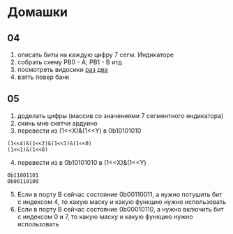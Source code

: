 # Домашки

## 04
1) описать биты на каждую цифру 7 сегм. Индикаторе
2) собрать схему PB0 - A; PB1 - B итд
3) посмотреть видосики [раз](https://www.youtube.com/watch?v=8qwEJof95To) [два](https://www.youtube.com/watch?v=YLv9jyzebPc)
4) взять повер банк

## 05
1) доделать цифры (массив со значениями 7 сегментного индикатора)
2) скинь мне скетчи ардуино
3) перевести из (1<<X)&(1<<Y) в 0b10101010
```
(1<<4)&(1<<2)&(1<<1)&(1<<0)
(1<<1)&(1<<0)
```

4) перевести из в 0b10101010 в (1<<X)&(1<<Y)
```
0b11001101
0b00110100
```

5) Если в порту B сейчас состояние 0b00110011, а нужно потушить бит с индексом 4, то какую маску и какую функцию нужно использовать
6) Если в порту B сейчас состояние 0b00010110, а нужно включить бит с индексом 0 и 7, то какую маску и какую функцию нужно использовать
